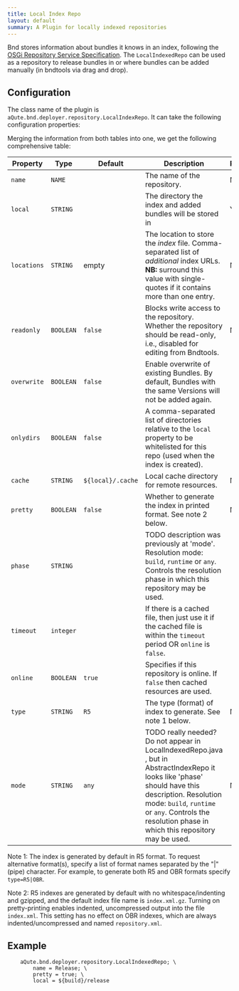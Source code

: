 ```yaml
---
title: Local Index Repo
layout: default
summary: A Plugin for locally indexed repositories 
---
```


Bnd stores information about bundles it knows in an index, following the [OSGi Repository Service Specification](https://docs.osgi.org/specification/osgi.cmpn/7.0.0/service.repository.html). The `LocalIndexedRepo` can be used as a repository to release bundles in or where bundles can be added manually (in bndtools via drag and drop). 

## Configuration

The class name of the plugin is `aQute.bnd.deployer.repository.LocalIndexRepo`. It can take the following configuration properties:

Merging the information from both tables into one, we get the following comprehensive table:

| Property    | Type      | Default           | Description                                                                                                                                                                              | Required?                                    |
|-------------|-----------|-------------------|------------------------------------------------------------------------------------------------------------------------------------------------------------------------------------------|----------------------------------------------|
| `name`      | `NAME`    |                   | The name of the repository.                                                                                                                                                              | No                                           |
| `local`     | `STRING`  |                   | The directory the index and added bundles will be stored in                                                                                                                              | Yes                                          |
| `locations` | `STRING`  | empty                  | The location to store the _index_ file. Comma-separated list of *additional* index URLs. **NB:** surround this value with single-quotes if it contains more than one entry.             | No.                            |
| `readonly`  | `BOOLEAN` | `false`           | Blocks write access to the repository. Whether the repository should be read-only, i.e., disabled for editing from Bndtools.                                                             | No.                            |
| `overwrite` | `BOOLEAN` | `false`           | Enable overwrite of existing Bundles. By default, Bundles with the same Versions will not be added again.                                                                               |                                              |
| `onlydirs`  | `BOOLEAN` | `false`           | A comma-separated list of directories relative to the `local` property to be whitelisted for this repo (used when the index is created).                                                |                                              |
| `cache`    | `STRING`  | `${local}/.cache` |   Local cache directory for remote resources.                                                                                                                                                                                       | No.                |
| `pretty`    | `BOOLEAN` | `false`           | Whether to generate the index in printed format. See note 2 below.                                                                                                                                                                                         | No.                            |
| `phase`     | `STRING`  |                   | TODO description was previously at 'mode'. Resolution mode: `build`, `runtime` or `any`. Controls the resolution phase in which this repository may be used.                                                                                                                                                                                         |                                              |
| `timeout`   | `integer` |                   | If there is a cached file, then just use it if the cached file is within the `timeout` period OR `online` is `false`.                                                                                                                                                                                        |                                              |
| `online`    | `BOOLEAN` | `true`           | Specifies if this repository is online. If `false` then cached resources are used.                                                                                                                                                                                     |                                              |
| `type`      | `STRING`  | `R5`              | The type (format) of index to generate. See note 1 below.                                                                                                                                | No.                            |
| `mode`      | `STRING`  | `any`             | TODO really needed? Do not appear in LocalIndexedRepo.java , but in AbstractIndexRepo it looks like 'phase' should have this description. Resolution mode: `build`, `runtime` or `any`. Controls the resolution phase in which this repository may be used.                                                                         | No.                            |

Note 1: The index is generated by default in R5 format. To request alternative format(s), specify a list of format names separated by the "|" (pipe) character.
For example, to generate both R5 and OBR formats specify `type=R5|OBR`.

Note 2: R5 indexes are generated by default with no whitespace/indenting and gzipped, and the default index file name is `index.xml.gz`. Turning on pretty-printing enables indented, uncompressed output into the file `index.xml`. This setting has no effect on OBR indexes, which are always indented/uncompressed and named `repository.xml`.


## Example

```
	aQute.bnd.deployer.repository.LocalIndexedRepo; \
		name = Release; \
		pretty = true; \
		local = ${build}/release
```
